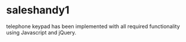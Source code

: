 # saleshandy1
telephone keypad has been implemented with all required functionality using Javascript and jQuery.
